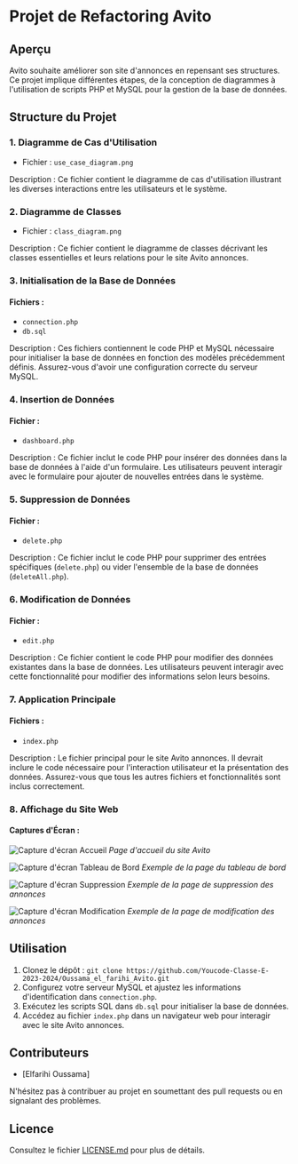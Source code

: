 # Projet de Refactoring Avito

## Aperçu

Avito souhaite améliorer son site d'annonces en repensant ses structures. Ce projet implique différentes étapes, de la conception de diagrammes à l'utilisation de scripts PHP et MySQL pour la gestion de la base de données.

## Structure du Projet

### 1. Diagramme de Cas d'Utilisation

- Fichier : `use_case_diagram.png`

Description : Ce fichier contient le diagramme de cas d'utilisation illustrant les diverses interactions entre les utilisateurs et le système.

### 2. Diagramme de Classes

- Fichier : `class_diagram.png`

Description : Ce fichier contient le diagramme de classes décrivant les classes essentielles et leurs relations pour le site Avito annonces.

### 3. Initialisation de la Base de Données

#### Fichiers :

- `connection.php`
- `db.sql`

Description : Ces fichiers contiennent le code PHP et MySQL nécessaire pour initialiser la base de données en fonction des modèles précédemment définis. Assurez-vous d'avoir une configuration correcte du serveur MySQL.

### 4. Insertion de Données

#### Fichier :

- `dashboard.php`

Description : Ce fichier inclut le code PHP pour insérer des données dans la base de données à l'aide d'un formulaire. Les utilisateurs peuvent interagir avec le formulaire pour ajouter de nouvelles entrées dans le système.

### 5. Suppression de Données

#### Fichier :

- `delete.php`

Description : Ce fichier inclut le code PHP pour supprimer des entrées spécifiques (`delete.php`) ou vider l'ensemble de la base de données (`deleteAll.php`).

### 6. Modification de Données

#### Fichier :

- `edit.php`

Description : Ce fichier contient le code PHP pour modifier des données existantes dans la base de données. Les utilisateurs peuvent interagir avec cette fonctionnalité pour modifier des informations selon leurs besoins.

### 7. Application Principale

#### Fichiers :

- `index.php`

Description : Le fichier principal pour le site Avito annonces. Il devrait inclure le code nécessaire pour l'interaction utilisateur et la présentation des données. Assurez-vous que tous les autres fichiers et fonctionnalités sont inclus correctement.

### 8. Affichage du Site Web

#### Captures d'Écran :

![Capture d'écran Accueil](screenshot/index.jpeg)
*Page d'accueil du site Avito*

![Capture d'écran Tableau de Bord](screenshot/dashboard.jpeg)
*Exemple de la page du tableau de bord*

![Capture d'écran Suppression](screenshot/delete.jpeg)
*Exemple de la page de suppression des annonces*

![Capture d'écran Modification](screenshot/edit.jpeg)
*Exemple de la page de modification des annonces*

## Utilisation

1. Clonez le dépôt : `git clone https://github.com/Youcode-Classe-E-2023-2024/Oussama_el_farihi_Avito.git`
2. Configurez votre serveur MySQL et ajustez les informations d'identification dans `connection.php`.
3. Exécutez les scripts SQL dans `db.sql` pour initialiser la base de données.
4. Accédez au fichier `index.php` dans un navigateur web pour interagir avec le site Avito annonces.

## Contributeurs

- [Elfarihi Oussama]

N'hésitez pas à contribuer au projet en soumettant des pull requests ou en signalant des problèmes.

## Licence

Consultez le fichier [LICENSE.md](LICENSE.md) pour plus de détails.
